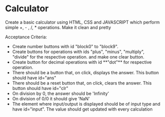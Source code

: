 # Calculator

Create a basic calculator using HTML, CSS and JAVASCRIPT which perform simple +, - , /, * operations. Make it clean and pretty
 
 Acceptance Criteria:
 
 <ul>
 
 <li>Create number buttons with id "block0" to "block9".</li>
 
 <li>Create buttons for operations with ids "plus", "minus", "multiply", "divide" for the respective operation.
 and make one clear button.</li>
 
 <li>Create button for decimal operations with id **"dot"** for respective operation.</li>
 
 <li>There should be a button that, on click, displays the answer. This button should have id="ans"</li>
 
 <li>There should be a reset button that, on click, clears the answer. This button should have id="clr"</li>
 
 <li>On division by 0, the answer should be 'Infinity'</li>
 
 <li>On division of 0/0 it should give 'NaN'</li>
 
 <li>The element where input/output is displayed should be of input type and have id="input". The value should get updated with every calculation</li>

